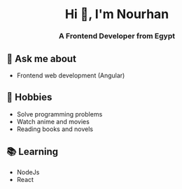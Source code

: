 <h1 align="center">Hi 👋, I'm Nourhan</h1>
<h3 align="center">A Frontend Developer from Egypt</h3>

## 💬 Ask me about
- Frontend web development (Angular)

## 📅 Hobbies
- Solve programming problems
- Watch anime and movies
- Reading books and novels


## 📚 Learning
- NodeJs
- React
